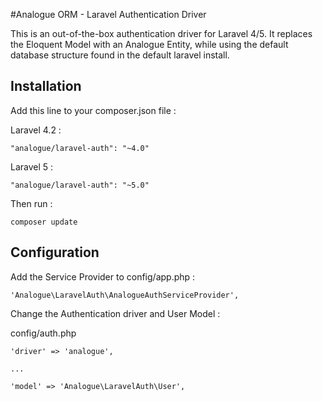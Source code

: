 #Analogue ORM - Laravel Authentication Driver

This is an out-of-the-box authentication driver for Laravel 4/5. It replaces the Eloquent Model with an Analogue Entity, while using the default database structure found in the default laravel install.

## Installation

Add this line to your composer.json file : 

Laravel 4.2 : 
```
"analogue/laravel-auth": "~4.0"
```

Laravel 5 : 
```
"analogue/laravel-auth": "~5.0"
```

Then run : 

```
composer update
```

## Configuration

Add the Service Provider to config/app.php :

```
'Analogue\LaravelAuth\AnalogueAuthServiceProvider',
```

Change the Authentication driver and User Model :

config/auth.php
```
'driver' => 'analogue',

...

'model' => 'Analogue\LaravelAuth\User',
```


